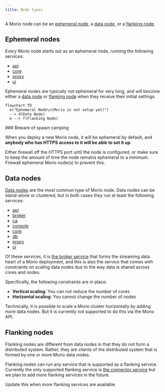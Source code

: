 ```yaml
---
title: Node types
---
```


A Morio node can be an [ephemeral node][e], 
a [data node][d], or a [flanking node][f].

## Ephemeral nodes

Every Morio node starts out as an ephemeral node, running the following services:

- [api][api]
- [core][core]
- [proxy][proxy]
- [ui][ui]

Ephemeral nodes are typically not ephemeral for very long, and will become
either a [data node][d] or [flanking node][f] when they receive their initial
settings.

```mermaid
flowchart TD
  e("Ephemeral Node\n(Morio is not setup yet)")
  --> d(Data Node)
  e --> f(Flanking Node)
```

<Warning>
### Beware of spawn camping

When you deploy a new Morio node, it will be ephemeral by default, and __anybody
who has HTTPS access to it will be able to set it up__.

Either firewall off the HTTPS port until the node is configured, or make sure
to keep the amount of time the node remains ephemeral to a minimum.
Firewall ephemeral Morio node(s) to prevent this.
</Warning>

## Data nodes

[Data nodes][d] are the most common type of Morio node.
Data nodes can be stand-alone or clustered, but in both cases they run at least
the following services:

- [api][api]
- [broker][broker]
- [ca][ca]
- [console][console]
- [core][core]
- [db][db]
- [proxy][proxy]
- [ui][ui]

Of these services, it is [the broker service][broker] that forms the streaming
data heart of a Morio deployment, and this is also the service that comes 
with constraints on scaling data nodes due to the way data is shared across
cores and nodes.

Specifically, the following constraints are in place:

- **Vertical scaling**: You can not reduce the number of cores
- **Horizontal scaling**: You cannot change the number of nodes

<Important>
Technically, it is possible to scale a Morio cluster horizontally by adding more data nodes.
But it is currently not supported to do this via the Morio API.
</Important>

## Flanking nodes

Flanking nodes are different from data nodes in that they do not form a
distributed system. Rather, they are clients of the distributed system that is
formed by one or more Morio data nodes.

Flanking nodes can run any service that is supported as a flanking service.
Currently the only supported flanking service is [the connector
service][connector] but we plan to add more flanking services in the future.

<Fixme>Update this when more flanking services are available</Fixme>

[e]: #ephemeral-nodes
[d]: #data-nodes
[f]: #flanking-nodes
[api]: /docs/reference/services/api
[broker]: /docs/reference/services/broker
[connector]: /docs/reference/services/connector
[console]: /docs/reference/services/console
[core]: /docs/reference/services/core
[ca]: /docs/reference/services/ca
[db]: /docs/reference/services/db
[proxy]: /docs/reference/services/proxy
[ui]: /docs/reference/services/ui

